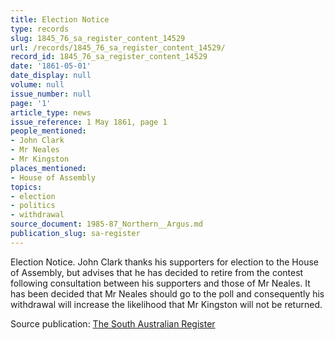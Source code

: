 ```yaml
---
title: Election Notice
type: records
slug: 1845_76_sa_register_content_14529
url: /records/1845_76_sa_register_content_14529/
record_id: 1845_76_sa_register_content_14529
date: '1861-05-01'
date_display: null
volume: null
issue_number: null
page: '1'
article_type: news
issue_reference: 1 May 1861, page 1
people_mentioned:
- John Clark
- Mr Neales
- Mr Kingston
places_mentioned:
- House of Assembly
topics:
- election
- politics
- withdrawal
source_document: 1985-87_Northern__Argus.md
publication_slug: sa-register
---
```


Election Notice.  John Clark thanks his supporters for election to the House of Assembly, but advises that he has decided to retire from the contest following consultation between his supporters and those of Mr Neales.  It has been decided that Mr Neales should go to the poll and consequently his withdrawal will increase the likelihood that Mr Kingston will not be returned.

Source publication: [The South Australian Register](/publications/sa-register/)
